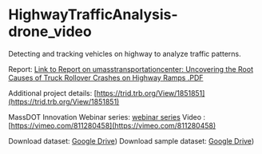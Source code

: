 # HighwayTrafficAnalysis-drone_video
Detecting and tracking vehicles on highway to analyze traffic patterns.


Report: [Link to Report on umasstransportationcenter: Uncovering the Root Causes of Truck Rollover Crashes on Highway Ramps .PDF](https://www.umasstransportationcenter.org/Document.asp?DocID=1199)

Additional project details: [https://trid.trb.org/View/1851851](https://trid.trb.org/View/1851851)

MassDOT Innovation Webinar series: [webinar series](https://www.umasstransportationcenter.org/umtc/MassDOT-Innovation-Series.asp)
Video : [https://vimeo.com/811280458](https://vimeo.com/811280458)

Download dataset: [Google Drive](https://drive.google.com/drive/u/1/folders/6JSv7Iae1ix6d3lz1BCByYE18E5))
Download sample dataset: [Google Drive](https://drive.google.com/drive/u/1/folders/))
